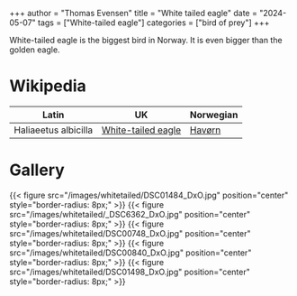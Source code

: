 +++
author = "Thomas Evensen"
title = "White tailed eagle"
date = "2024-05-07"
tags = ["White-tailed eagle"]
categories = ["bird of prey"]
+++

White-tailed eagle is the biggest bird in Norway. It is even bigger than the golden eagle.

# Wikipedia

| Latin      | UK | Norwegian |
| --------- |  --------- |    --------- |
| Haliaeetus albicilla |  [White-tailed eagle](https://en.wikipedia.org/wiki/White-tailed_eagle) | [Havørn](https://no.wikipedia.org/wiki/Hav%C3%B8rn) |

# Gallery

{{< figure src="/images/whitetailed/DSC01484_DxO.jpg" position="center" style="border-radius: 8px;" >}}
{{< figure src="/images/whitetailed/_DSC6362_DxO.jpg" position="center" style="border-radius: 8px;" >}}
{{< figure src="/images/whitetailed/DSC00748_DxO.jpg" position="center" style="border-radius: 8px;" >}}
{{< figure src="/images/whitetailed/DSC00840_DxO.jpg" position="center" style="border-radius: 8px;" >}}
{{< figure src="/images/whitetailed/DSC01498_DxO.jpg" position="center" style="border-radius: 8px;" >}}

